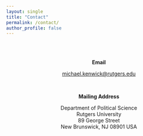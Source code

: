 ```yaml
---
layout: single
title: "Contact"
permalink: /contact/
author_profile: false
---
```


<br/> <br/>

<center>
<b> Email </b> <br> 

michael.kenwick@rutgers.edu <br> 

<br/> 

<b>Mailing Address</b> <br> 

Department of Political Science <br> 
Rutgers University <br> 
89 George Street <br> 
New Brunswick, NJ 08901 USA <br> 

</center>
